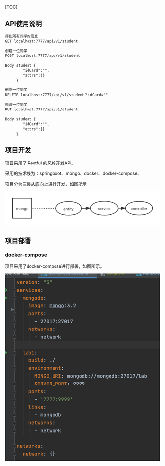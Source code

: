 [TOC]

## API使用说明
```
得到所有同学的信息
GET localhost:7777/api/v1/student

```

```
创建一位同学
POST localhost:7777/api/v1/student

Body student {
        "idCard":"",
        "attrs":{}
     }

```

```
删除一位同学
DELETE localhost:7777/api/v1/student？idCard=""

```

```
修改一位同学
PUT localhost:7777/api/v1/student

Body student {
        "idCard":"",
        "attrs":{}
     }

```


## 项目开发
项目采用了 Restful 的风格开发API。

采用的技术栈为：springboot、mongo、docker、docker-compose。

项目分为三层从底向上进行开发，如图所示

![](jiagou.png)

## 项目部署

### docker-compose

项目采用了docker-compose进行部署，如图所示。

![](jietu.png)